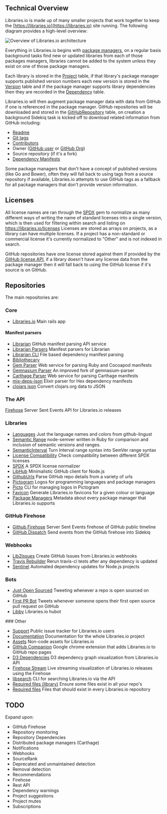 ## Technical Overview

Libraries.io is made up of many smaller projects that work together to keep the [https://libraries.io](https://libraries.io) site running. The following diagram provides a high-level overview: 

![Overview of Libraries.io archiitecture](https://cloud.githubusercontent.com/assets/1060/22747144/19b1c3ea-ee1e-11e6-93ca-bf505ee5ee6f.png "Libraries.io Architecture")

Everything in Libraries.io begins with [package managers](/packagemanagers.md), on a regular basis background tasks find new or updated libraries from each of those packages managers, libraries cannot be added to the system unless they exist on one of those package managers.

Each library is stored in the [Project](https://github.com/librariesio/libraries.io/blob/master/app/models/project.rb) table, if that library's package manager supports published version numbers each new version is stored in the [Version](https://github.com/librariesio/libraries.io/blob/master/app/models/version.rb) table and if the package manager supports library dependencies then they are recorded in the [Dependency](https://github.com/librariesio/libraries.io/blob/master/app/models/dependency.rb) table.

Libraries.io will then augment package manager data with data from GitHub if one is referenced in the package manager. GitHub repositories will be downloaded and stored in the [GitHubRepository](https://github.com/librariesio/libraries.io/blob/master/app/models/github_repository.rb) table, on creation a background Sidekiq task is kicked off to download related information from GitHub including:

- [Readme](https://github.com/librariesio/libraries.io/blob/master/app/models/readme.rb)
- [Git tags](https://github.com/librariesio/libraries.io/blob/master/app/models/github_tag.rb)
- [Contributors](https://github.com/librariesio/libraries.io/blob/master/app/models/github_contribution.rb)
- Owner ([GitHub user](https://github.com/librariesio/libraries.io/blob/master/app/models/github_user.rb) or [GitHub Org](https://github.com/librariesio/libraries.io/blob/master/app/models/github_organisation.rb))
- Source repository (if it's a fork)
- [Dependency Manifests](https://github.com/librariesio/libraries.io/blob/master/app/models/manifest.rb)

Some package managers that don't have a concept of published versions (like Go and Bower), often they will fall back to using tags from a source repository if available, Libraries.io attempts to use GitHub tags as a fallback for all package managers that don't provide version information.

## Licenses

All license names are ran through the [SPDX](https://github.com/librariesio/spdx) gem to normalize as many different ways of writing the name of standard licenses into a single version, which is then used for filtering within search and listing on https://libraries.io/licenses Licenses are stored as arrays on projects, as a library can have multiple licenses. If a project has a non-standard or commercial license it's currently normalized to "Other" and is not indexed in search.

GitHub repositories have one license stored against them if provided by the [GitHub license API](https://developer.github.com/v3/licenses/), if a library doesn't have any license data from the package manager then it will fall back to using the GitHub license if it's source is on GitHub.

## Repositories

The main repositories are:

### Core
* [Libraries.io](https://github.com/librariesio/libraries.io) Main rails app

#### Manifest parsers
* [Librarian](https://github.com/librariesio/librarian) GitHub manifest parsing API service
* [Librarian Parsers](https://github.com/librariesio/librarian-parsers) Manifest parsers for Librarian
* [Librarian CLI](https://github.com/librariesio/librarian-cli) File based dependency manifest parsing
* [Bibliothecary](https://github.com/librariesio/bibliothecary)
* [Gem Parser](https://github.com/librariesio/gem_parser) Web service for parsing Ruby and Cocoapod manifests
* [Gemnasium Parser](https://github.com/librariesio/gemnasium-parser) An improved fork of gemnasium-parser
* [Carthage Parser](https://github.com/librariesio/carthage_parser) Web service for parsing Carthage manifests
* [mix-deps-json](https://github.com/librariesio/mix-deps-json) Elixir parser for Hex dependency manifests
* [clojars json](https://github.com/librariesio/clojars-json) Convert clojars.org data to JSON

### The API
[Firehose](https://github.com/librariesio/firehose) Server Sent Events API for Libraries.io releases

### Libraries
* [Languages](https://github.com/librariesio/languages) Just the language names and colors from github-lingust
* [Semantic Range](https://github.com/librariesio/semantic_range) node-semver written in Ruby for comparison and inclusion of semantic versions and ranges.
* [SemanticInterval](https://github.com/librariesio/semantic_interval) Turn Interval range syntax into SemVer range syntax
* [License Compatibility](https://github.com/librariesio/license-compatibility) Check compatibility between different SPDX licenses
* [SPDX](https://github.com/librariesio/spdx) A SPDX license normalizer
* [LibHub](https://github.com/librariesio/libhub) Minimalistic GitHub client for Node.js
* [GithubUrls](https://github.com/librariesio/github_urls) Parse GitHub repo details from a variety of urls
* [Pictogram](https://github.com/librariesio/pictogram) Logos for programming languages and package managers
* [Picto](https://github.com/librariesio/picto) CLI for managing logos in Pictogram
* [Favicon](https://github.com/librariesio/favicon) Generate Libraries.io favicons for a given colour or language
* [Package Managers](https://github.com/librariesio/package-managers) Metadata about every package manager that Libraries.io supports

### GitHub Firehose
* [Github Firehose](https://github.com/librariesio/github-firehose) Server Sent Events firehose of GitHub public timeline
* [GitHub Dispatch](https://github.com/librariesio/github-dispatch) Send events from the GitHub firehose into Sidekiq

### Webhooks
* [Lib2Issues](https://github.com/librariesio/lib2issues) Create GitHub Issues from Libraries.io webhooks
* [Travis Rebuilder](https://github.com/librariesio/travis-rebuilder) Rerun travis-ci tests after any dependency is updated
* [Sentinel](https://github.com/librariesio/sentinel) Automated dependency updates for Node.js projects

### Bots
* [Just Open Sourced](https://github.com/librariesio/justopensourced) Tweeting whenever a repo is open sourced on GitHub
* [First PR Bot](https://github.com/librariesio/firstprbot) Tweets whenever someone opens their first open source pull request on GitHub
* [Libby](https://github.com/librariesio/libby) Libraries.io hubot

### Other
* [Support](https://github.com/librariesio/support) Public issue tracker for Libraries.io users
* [Documentation](https://github.com/librariesio/documentation) Documentation for the whole Libraries.io project
* [Assets](https://github.com/librariesio/assets) Non-code assets for Libraries.io
* [GitHub Companion](https://github.com/librariesio/github_companion) Google chrome extension that adds Libraries.io to GitHub repo pages
* [D3 Dependencies](https://github.com/librariesio/d3-dependencies) D3 dependency graph visualization from Libraries.io API
* [Firehose Stream](https://github.com/librariesio/firehose-stream) Live streaming visualization of Libraries.io releases using the Firehose
* [libsearch](https://github.com/librariesio/libsearch) CLI for searching Libraries.io via the API
* [Required files (library)](https://github.com/librariesio/required_files) Ensure some files exist in all your repo's
* [Required files](https://github.com/librariesio/required-files) Files that should exist in every Libraries.io repository

## TODO

Expand upon:

- GitHub Firehose
- Repository monitoring
- Repository Dependencies
- Distributed package managers (Carthage)
- Notifications
- Webhooks
- SourceRank
- Deprecated and unmaintained detection
- Removal detection
- Recommendations
- Firehose
- Rest API
- Dependency warnings
- Project suggestions
- Project mutes
- Subscriptions